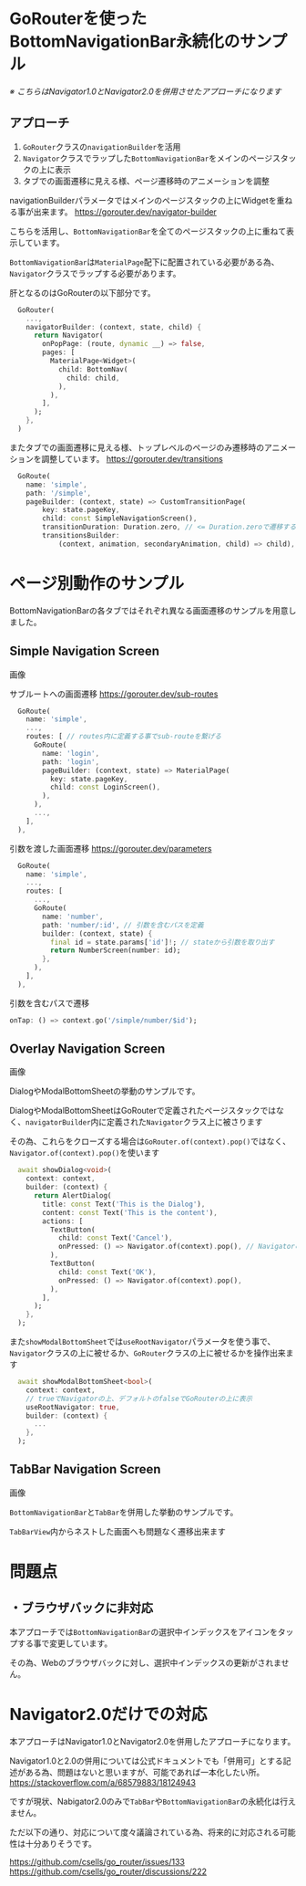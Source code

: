 # GoRouterを使ったBottomNavigationBar永続化のサンプル
*※ こちらはNavigator1.0とNavigator2.0を併用させたアプローチになります*
## アプローチ
1. `GoRouter`クラスの`navigationBuilder`を活用
2. `Navigator`クラスでラップした`BottomNavigationBar`をメインのページスタックの上に表示
3. タブでの画面遷移に見える様、ページ遷移時のアニメーションを調整

navigationBuilderパラメータではメインのページスタックの上にWidgetを重ねる事が出来ます。
https://gorouter.dev/navigator-builder

こちらを活用し、`BottomNavigationBar`を全てのページスタックの上に重ねて表示しています。

`BottomNavigationBar`は`MaterialPage`配下に配置されている必要がある為、`Navigator`クラスでラップする必要があります。

肝となるのはGoRouterの以下部分です。
```dart
  GoRouter(
    ...,
    navigatorBuilder: (context, state, child) {
      return Navigator(
        onPopPage: (route, dynamic __) => false,
        pages: [
          MaterialPage<Widget>(
            child: BottomNav(
              child: child,
            ),
          ),
        ],
      );
    },
  )
```

またタブでの画面遷移に見える様、トップレベルのページのみ遷移時のアニメーションを調整しています。
https://gorouter.dev/transitions

```dart
  GoRoute(
    name: 'simple',
    path: '/simple',
    pageBuilder: (context, state) => CustomTransitionPage(
        key: state.pageKey,
        child: const SimpleNavigationScreen(),
        transitionDuration: Duration.zero, // <= Duration.zeroで遷移する様、調整
        transitionsBuilder:
            (context, animation, secondaryAnimation, child) => child),
```


# ページ別動作のサンプル
BottomNavigationBarの各タブではそれぞれ異なる画面遷移のサンプルを用意しました。

## Simple Navigation Screen
画像

サブルートへの画面遷移
https://gorouter.dev/sub-routes

```dart
  GoRoute(
    name: 'simple',
    ...,
    routes: [ // routes内に定義する事でsub-routeを繋げる
      GoRoute( 
        name: 'login',
        path: 'login',
        pageBuilder: (context, state) => MaterialPage(
          key: state.pageKey,
          child: const LoginScreen(),
        ),
      ),
      ...,
    ],
  ),
```

引数を渡した画面遷移
https://gorouter.dev/parameters

```dart
  GoRoute(
    name: 'simple',
    ...,
    routes: [
      ...,
      GoRoute(
        name: 'number',
        path: 'number/:id', // 引数を含むパスを定義
        builder: (context, state) {
          final id = state.params['id']!; // stateから引数を取り出す
          return NumberScreen(number: id);
        },
      ),
    ],
  ),
```
引数を含むパスで遷移
```dart
onTap: () => context.go('/simple/number/$id');
```

## Overlay Navigation Screen
画像

DialogやModalBottomSheetの挙動のサンプルです。

DialogやModalBottomSheetはGoRouterで定義されたページスタックではなく、`navigatorBuilder`内に定義された`Navigator`クラス上に被さります

その為、これらをクローズする場合は`GoRouter.of(context).pop()`ではなく、`Navigator.of(context).pop()`を使います

```dart
  await showDialog<void>(
    context: context,
    builder: (context) {
      return AlertDialog(
        title: const Text('This is the Dialog'),
        content: const Text('This is the content'),
        actions: [
          TextButton(
            child: const Text('Cancel'),
            onPressed: () => Navigator.of(context).pop(), // Navigatorのpopを使用
          ),
          TextButton(
            child: const Text('OK'),
            onPressed: () => Navigator.of(context).pop(),
          ),
        ],
      );
    },
  );
```

また`showModalBottomSheet`では`useRootNavigator`パラメータを使う事で、`Navigator`クラスの上に被せるか、`GoRouter`クラスの上に被せるかを操作出来ます

```dart
  await showModalBottomSheet<bool>(
    context: context,
    // trueでNavigatorの上、デフォルトのfalseでGoRouterの上に表示
    useRootNavigator: true, 
    builder: (context) {
      ...
    },
  );
```

## TabBar Navigation Screen
画像

`BottomNavigationBar`と`TabBar`を併用した挙動のサンプルです。

`TabBarView`内からネストした画面へも問題なく遷移出来ます

# 問題点
## ・ブラウザバックに非対応
本アプローチでは`BottomNavigationBar`の選択中インデックスをアイコンをタップする事で変更しています。

その為、Webのブラウザバックに対し、選択中インデックスの更新がされません。

# Navigator2.0だけでの対応

本アプローチはNavigator1.0とNavigator2.0を併用したアプローチになります。

Navigator1.0と2.0の併用については公式ドキュメントでも「併用可」とする記述がある為、問題はないと思いますが、可能であれば一本化したい所。
https://stackoverflow.com/a/68579883/18124943

ですが現状、Nabigator2.0のみで`TabBar`や`BottomNavigationBar`の永続化は行えません。

ただ以下の通り、対応について度々議論されている為、将来的に対応される可能性は十分ありそうです。

https://github.com/csells/go_router/issues/133
https://github.com/csells/go_router/discussions/222